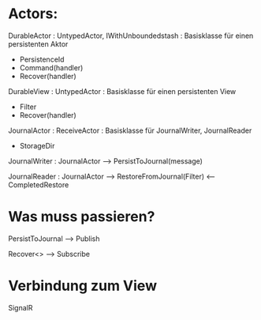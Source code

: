 # Actors:

DurableActor : UntypedActor, IWithUnboundedstash
 : Basisklasse für einen persistenten Aktor
 - PersistenceId
 - Command<Class>(handler)
 - Recover<Class>(handler)


DurableView : UntypedActor
 : Basisklasse für einen persistenten View
 - Filter
 - Recover<Class>(handler)


JournalActor : ReceiveActor
 : Basisklasse für JournalWriter, JournalReader
 - StorageDir


JournalWriter : JournalActor
 --> PersistToJournal(message)


JournalReader : JournalActor
 --> RestoreFromJournal(Filter)
 <-- CompletedRestore



# Was muss passieren?

PersistToJournal --> Publish

Recover<> --> Subscribe


# Verbindung zum View

SignalR

